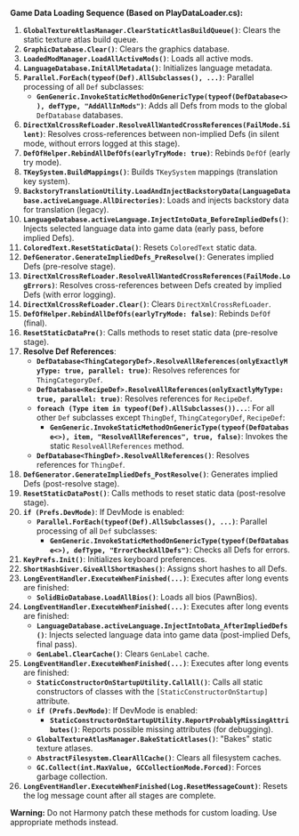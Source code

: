 **Game Data Loading Sequence (Based on PlayDataLoader.cs):**

1.  **`GlobalTextureAtlasManager.ClearStaticAtlasBuildQueue()`**: Clears the static texture atlas build queue.
2.  **`GraphicDatabase.Clear()`**: Clears the graphics database.
3.  **`LoadedModManager.LoadAllActiveMods()`**: Loads all active mods.
4.  **`LanguageDatabase.InitAllMetadata()`**: Initializes language metadata.
5.  **`Parallel.ForEach(typeof(Def).AllSubclasses(), ...)`**: Parallel processing of all `Def` subclasses:
    -   **`GenGeneric.InvokeStaticMethodOnGenericType(typeof(DefDatabase<>), defType, "AddAllInMods")`**: Adds all Defs from mods to the global `DefDatabase` databases.
6.  **`DirectXmlCrossRefLoader.ResolveAllWantedCrossReferences(FailMode.Silent)`**: Resolves cross-references between non-implied Defs (in silent mode, without errors logged at this stage).
7.  **`DefOfHelper.RebindAllDefOfs(earlyTryMode: true)`**: Rebinds `DefOf` (early try mode).
8.  **`TKeySystem.BuildMappings()`**: Builds `TKeySystem` mappings (translation key system).
9.  **`BackstoryTranslationUtility.LoadAndInjectBackstoryData(LanguageDatabase.activeLanguage.AllDirectories)`**: Loads and injects backstory data for translation (legacy).
10. **`LanguageDatabase.activeLanguage.InjectIntoData_BeforeImpliedDefs()`**: Injects selected language data into game data (early pass, before implied Defs).
11. **`ColoredText.ResetStaticData()`**: Resets `ColoredText` static data.
12. **`DefGenerator.GenerateImpliedDefs_PreResolve()`**: Generates implied Defs (pre-resolve stage).
13. **`DirectXmlCrossRefLoader.ResolveAllWantedCrossReferences(FailMode.LogErrors)`**: Resolves cross-references between Defs created by implied Defs (with error logging).
14. **`DirectXmlCrossRefLoader.Clear()`**: Clears `DirectXmlCrossRefLoader`.
15. **`DefOfHelper.RebindAllDefOfs(earlyTryMode: false)`**: Rebinds `DefOf` (final).
16. **`ResetStaticDataPre()`**: Calls methods to reset static data (pre-resolve stage).
17. **Resolve Def References**:
    -   **`DefDatabase<ThingCategoryDef>.ResolveAllReferences(onlyExactlyMyType: true, parallel: true)`**: Resolves references for `ThingCategoryDef`.
    -   **`DefDatabase<RecipeDef>.ResolveAllReferences(onlyExactlyMyType: true, parallel: true)`**: Resolves references for `RecipeDef`.
    -   **`foreach (Type item in typeof(Def).AllSubclasses())...`**: For all other `Def` subclasses except `ThingDef`, `ThingCategoryDef`, `RecipeDef`:
        -   **`GenGeneric.InvokeStaticMethodOnGenericType(typeof(DefDatabase<>), item, "ResolveAllReferences", true, false)`**: Invokes the static `ResolveAllReferences` method.
    -   **`DefDatabase<ThingDef>.ResolveAllReferences()`**: Resolves references for `ThingDef`.
18. **`DefGenerator.GenerateImpliedDefs_PostResolve()`**: Generates implied Defs (post-resolve stage).
19. **`ResetStaticDataPost()`**: Calls methods to reset static data (post-resolve stage).
20. **`if (Prefs.DevMode)`**: If DevMode is enabled:
    -   **`Parallel.ForEach(typeof(Def).AllSubclasses(), ...)`**: Parallel processing of all `Def` subclasses:
        -   **`GenGeneric.InvokeStaticMethodOnGenericType(typeof(DefDatabase<>), defType, "ErrorCheckAllDefs")`**: Checks all Defs for errors.
21. **`KeyPrefs.Init()`**: Initializes keyboard preferences.
22. **`ShortHashGiver.GiveAllShortHashes()`**: Assigns short hashes to all Defs.
23. **`LongEventHandler.ExecuteWhenFinished(...)`**: Executes after long events are finished:
    -   **`SolidBioDatabase.LoadAllBios()`**: Loads all bios (PawnBios).
24. **`LongEventHandler.ExecuteWhenFinished(...)`**: Executes after long events are finished:
    -   **`LanguageDatabase.activeLanguage.InjectIntoData_AfterImpliedDefs()`**: Injects selected language data into game data (post-implied Defs, final pass).
    -   **`GenLabel.ClearCache()`**: Clears `GenLabel` cache.
25. **`LongEventHandler.ExecuteWhenFinished(...)`**: Executes after long events are finished:
    -   **`StaticConstructorOnStartupUtility.CallAll()`**: Calls all static constructors of classes with the `[StaticConstructorOnStartup]` attribute.
    -   **`if (Prefs.DevMode)`**: If DevMode is enabled:
        -   **`StaticConstructorOnStartupUtility.ReportProbablyMissingAttributes()`**: Reports possible missing attributes (for debugging).
    -   **`GlobalTextureAtlasManager.BakeStaticAtlases()`**: "Bakes" static texture atlases.
    -   **`AbstractFilesystem.ClearAllCache()`**: Clears all filesystem caches.
    -   **`GC.Collect(int.MaxValue, GCCollectionMode.Forced)`**: Forces garbage collection.
26. **`LongEventHandler.ExecuteWhenFinished(Log.ResetMessageCount)`**: Resets the log message count after all stages are complete.

**Warning:** Do not Harmony patch these methods for custom loading. Use appropriate methods instead.
